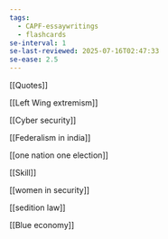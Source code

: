 ```yaml
---
tags:
  - CAPF-essaywritings
  - flashcards
se-interval: 1
se-last-reviewed: 2025-07-16T02:47:33
se-ease: 2.5
---
```

[[Quotes]]

[[Left Wing extremism]]

[[Cyber security]]

[[Federalism in india]]

[[one nation one election]]

[[Skill]]

[[women in security]]

[[sedition law]]

[[Blue economy]]